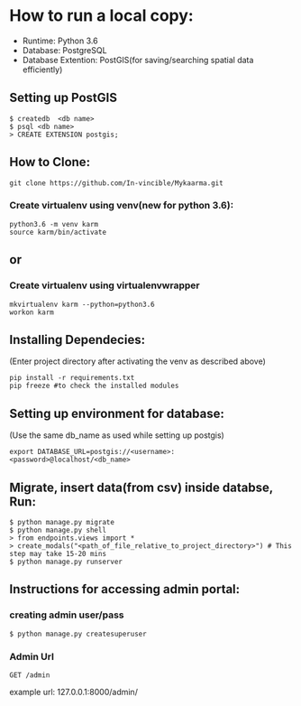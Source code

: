 # How to run a local copy: 

* Runtime: Python 3.6
* Database: PostgreSQL
* Database Extention: PostGIS(for saving/searching spatial data efficiently) 
## Setting up PostGIS
```
$ createdb  <db name>
$ psql <db name>
> CREATE EXTENSION postgis;
```
## How to Clone:
```
git clone https://github.com/In-vincible/Mykaarma.git
```
### Create virtualenv using venv(new for python 3.6):
```
python3.6 -m venv karm
source karm/bin/activate
```

## or 

### Create virtualenv using virtualenvwrapper
```
mkvirtualenv karm --python=python3.6
workon karm
```

## Installing Dependecies:
(Enter project directory after activating the venv as described above)
```
pip install -r requirements.txt
pip freeze #to check the installed modules
```
## Setting up environment for database:
(Use the same db_name as used while setting up postgis)
```
export DATABASE_URL=postgis://<username>:<password>@localhost/<db_name>
```
## Migrate, insert data(from csv) inside databse, Run:
```
$ python manage.py migrate
$ python manage.py shell
> from endpoints.views import *
> create_modals("<path_of_file_relative_to_project_directory>") # This step may take 15-20 mins
$ python manage.py runserver
```
## Instructions for accessing admin portal:
### creating admin user/pass
```
$ python manage.py createsuperuser
```
### Admin Url
```
GET /admin
```
example url: 127.0.0.1:8000/admin/
